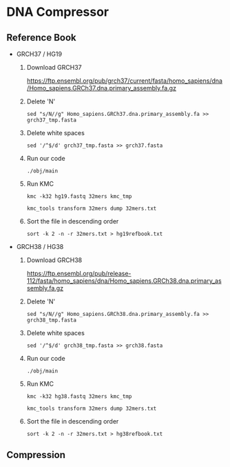 # DNA Compressor
## Reference Book
+ GRCH37 / HG19
  1. Download GRCH37
     
     https://ftp.ensembl.org/pub/grch37/current/fasta/homo_sapiens/dna/Homo_sapiens.GRCh37.dna.primary_assembly.fa.gz
  2. Delete 'N'
     ```
     sed "s/N//g" Homo_sapiens.GRCh37.dna.primary_assembly.fa >> grch37_tmp.fasta
     ```
  3. Delete white spaces
     ```
     sed '/^$/d' grch37_tmp.fasta >> grch37.fasta
     ```
  4. Run our code
     ```
     ./obj/main
     ```
  5. Run KMC
     ```
     kmc -k32 hg19.fastq 32mers kmc_tmp
     ```
     ```
     kmc_tools transform 32mers dump 32mers.txt
     ```
  6. Sort the file in descending order
     ```
     sort -k 2 -n -r 32mers.txt > hg19refbook.txt
     ```
+ GRCH38 / HG38
  1. Download GRCH38
     
     https://ftp.ensembl.org/pub/release-112/fasta/homo_sapiens/dna/Homo_sapiens.GRCh38.dna.primary_assembly.fa.gz
  2. Delete 'N'
     ```
     sed "s/N//g" Homo_sapiens.GRCh38.dna.primary_assembly.fa >> grch38_tmp.fasta
     ```
  3. Delete white spaces
     ```
     sed '/^$/d' grch38_tmp.fasta >> grch38.fasta
     ```
  4. Run our code
     ```
     ./obj/main
     ```
  5. Run KMC
     ```
     kmc -k32 hg38.fastq 32mers kmc_tmp
     ```
     ```
     kmc_tools transform 32mers dump 32mers.txt
     ```
  6. Sort the file in descending order
      ```
      sort -k 2 -n -r 32mers.txt > hg38refbook.txt
      ```
## Compression
